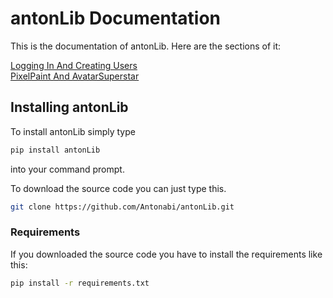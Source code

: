 # antonLib Documentation

This is the documentation of antonLib.
Here are the sections of it:  

[Logging In And Creating Users](accountStuff.md)  
[PixelPaint And AvatarSuperstar](games.md)  

## Installing antonLib

To install antonLib simply type

```bash
pip install antonLib
```

into your command prompt.

To download the source code you can just type this.

```bash
git clone https://github.com/Antonabi/antonLib.git
```

### Requirements

If you downloaded the source code you have to install the requirements like this:

```bash
pip install -r requirements.txt
```
